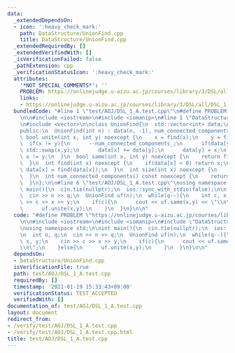 ```yaml
---
data:
  _extendedDependsOn:
  - icon: ':heavy_check_mark:'
    path: DataStructure/UnionFind.cpp
    title: DataStructure/UnionFind.cpp
  _extendedRequiredBy: []
  _extendedVerifiedWith: []
  _isVerificationFailed: false
  _pathExtension: cpp
  _verificationStatusIcon: ':heavy_check_mark:'
  attributes:
    '*NOT_SPECIAL_COMMENTS*': ''
    PROBLEM: https://onlinejudge.u-aizu.ac.jp/courses/library/3/DSL/all/DSL_1_A
    links:
    - https://onlinejudge.u-aizu.ac.jp/courses/library/3/DSL/all/DSL_1_A
  bundledCode: "#line 1 \"test/AOJ/DSL_1_A.test.cpp\"\n#define PROBLEM \"https://onlinejudge.u-aizu.ac.jp/courses/library/3/DSL/all/DSL_1_A\"\
    \n\n#include <iostream>\n#include <iomanip>\n#line 1 \"DataStructure/UnionFind.cpp\"\
    \n#include <vector>\n\nclass UnionFind{\n  std::vector<int> data;\n  int num_connected_components_;\n\
    public:\n  UnionFind(int n) : data(n, -1), num_connected_components_(n) {}\n \
    \ bool unite(int x, int y) noexcept {\n    x = find(x);\n    y = find(y);\n  \
    \  if(x != y){\n      --num_connected_components_;\n      if(data[y] < data[x])\
    \ std::swap(x,y);\n      data[x] += data[y];\n      data[y] = x;\n    }\n    return\
    \ x != y;\n  }\n  bool same(int x, int y) noexcept {\n    return find(x) == find(y);\n\
    \  }\n  int find(int x) noexcept {\n    if(data[x] < 0) return x;\n    return\
    \ data[x] = find(data[x]);\n  }\n  int size(int x) noexcept {\n    return -data[find(x)];\n\
    \  }\n  int num_connected_components() const noexcept {\n    return num_connected_components_;\n\
    \  }\n};\n\n#line 6 \"test/AOJ/DSL_1_A.test.cpp\"\nusing namespace std;\n\nint\
    \ main(){\n  cin.tie(nullptr);\n  ios::sync_with_stdio(false);\n\n  int n, q;\n\
    \  cin >> n >> q;\n  UnionFind uf(n);\n  while(q--){\n    int c, x, y;\n    cin\
    \ >> c >> x >> y;\n    if(c){\n      cout << uf.same(x,y) << \"\\n\";\n    }else{\n\
    \      uf.unite(x,y);\n    }\n  }\n}\n\n"
  code: "#define PROBLEM \"https://onlinejudge.u-aizu.ac.jp/courses/library/3/DSL/all/DSL_1_A\"\
    \n\n#include <iostream>\n#include <iomanip>\n#include \"DataStructure/UnionFind.cpp\"\
    \nusing namespace std;\n\nint main(){\n  cin.tie(nullptr);\n  ios::sync_with_stdio(false);\n\
    \n  int n, q;\n  cin >> n >> q;\n  UnionFind uf(n);\n  while(q--){\n    int c,\
    \ x, y;\n    cin >> c >> x >> y;\n    if(c){\n      cout << uf.same(x,y) << \"\
    \\n\";\n    }else{\n      uf.unite(x,y);\n    }\n  }\n}\n\n"
  dependsOn:
  - DataStructure/UnionFind.cpp
  isVerificationFile: true
  path: test/AOJ/DSL_1_A.test.cpp
  requiredBy: []
  timestamp: '2021-01-19 15:33:43+09:00'
  verificationStatus: TEST_ACCEPTED
  verifiedWith: []
documentation_of: test/AOJ/DSL_1_A.test.cpp
layout: document
redirect_from:
- /verify/test/AOJ/DSL_1_A.test.cpp
- /verify/test/AOJ/DSL_1_A.test.cpp.html
title: test/AOJ/DSL_1_A.test.cpp
---
```

